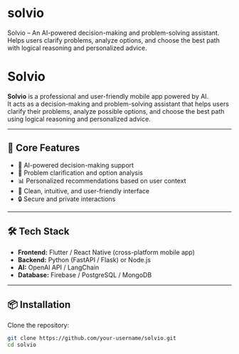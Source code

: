# solvio
Solvio – An AI-powered decision-making and problem-solving assistant. Helps users clarify problems, analyze options, and choose the best path with logical reasoning and personalized advice.
# Solvio

**Solvio** is a professional and user-friendly mobile app powered by AI.  
It acts as a decision-making and problem-solving assistant that helps users clarify their problems, analyze possible options, and choose the best path using logical reasoning and personalized advice.

---

## 🚀 Core Features
- 🤖 AI-powered decision-making support
- 🧩 Problem clarification and option analysis
- 📊 Personalized recommendations based on user context
- 📱 Clean, intuitive, and user-friendly interface
- 🔒 Secure and private interactions

---

## 🛠️ Tech Stack
- **Frontend:** Flutter / React Native (cross-platform mobile app)
- **Backend:** Python (FastAPI / Flask) or Node.js
- **AI:** OpenAI API / LangChain
- **Database:** Firebase / PostgreSQL / MongoDB

---

## 📦 Installation
Clone the repository:
```bash
git clone https://github.com/your-username/solvio.git
cd solvio
